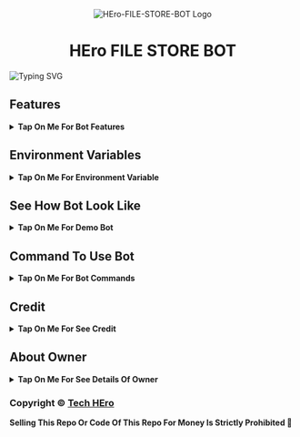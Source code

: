 <p align="center">
  <img src="'https://graph.org/file/b4a9b6e4ecc76c1183d6d.jpg" alt="HEro-FILE-STORE-BOT Logo">
</p>
<h1 align="center">
  HEro FILE STORE BOT
</h1>

![Typing SVG](https://readme-typing-svg.herokuapp.com/?lines=Welcome+To+HEro-FILE-STORE-BOT;A+Highly+Advance+File+Store+Bot;Made+By+Yt-@Hero_botss!;With+Clone+Feature+Stream/Download+Link;Custom+Url+Shortner+Auto+Delete+Feature;A+Bot+With+Fully+Advanced+Feature!;Must+Give+Credit+To+Tech+HEro;Because+He+Public+The+Paid+Repo;Thank+You!)
</p>

## Features

<b><details><summary>Tap On Me For Bot Features</summary>
 
- [x] Stram Feature Added With Many Player Support
- [x] Custom Url Shortner Support Any User Can Add His Own Shortner
- [x] Batch Support Added, Any User Can Use Batch By Making Bot Admin In His File Store Channel
- [x] Clone Feature Added [ Premium Feature] 
- [x] Auto Delete Feature Added
- [x] Custom Start Message With Picture And Buttons
</b>
</details>

## Environment Variables

<b><details><summary>Tap On Me For Environment Variable</summary>

- `API_ID` : Get From [my.telegram.org](https://my.telegram.org)
- `API_HASH` : Get From [my.telegram.org](https://my.telegram.org)
- `BOT_TOKEN` : Get From [BotFather](https://telegram.me/BotFather)
- `BOT_USERNAME` : Your Bot Username Without @
- `DB_URI` : Mongodb Database Url For Main Bot [Tutorial Watch Here](https://youtu.be/I36_OTWvT2w)
- `CDB_URI` : Mongodb Database Url For Clone Bot [Tutorial Watch Here](https://youtu.be/I36_OTWvT2w)
- `ADMINS` : It mean Admin/Owner Id For Broadcasting Message.
- `LOG_CHANNEL` : Log channel id start with -100xxxxxx
- `BIN_CHANNEL` : Bin channel id start with -100xxxxxx
- `FILE_STORE_CHANNEL` : File Store Channel id start with -100xxxxxx
- `FQDN` : Your Server App Link Without https://
- `AUTO_DELETE` : Time In Minutes
- `AUTO_DELETE_TIME` : Time In Seconds
- `PYTHON_VERSION` : This Variable Is Only For Render, Value IS `3.10.8`
- `PORT` : This Variable Is Only For Render, Value IS `8080`
</b>
</details>

## See How Bot Look Like

<b><details><summary>Tap On Me For Demo Bot</summary></b>

<img src="https://graph.org/file/bb9c59043c52072e8dc.jpg" alt="Bot Demo">
<img src="https://graph.org/file/295e41dfab93acf42a1.jpg" alt="Bot Demo">
<img src="https://graph.org/file/ccc1b6ab4967a7d1558.jpg" alt="Bot Demo">
<img src="https://graph.org/file/75db5257c39436b7349.jpg" alt="Bot Demo">
<img src="https://graph.org/file/1ce62a17012ed5723ca.jpg" alt="Bot Demo">
</details>

## Command To Use Bot

<b><details><summary>Tap On Me For Bot Commands</summary>

🖍️ Main Bot Commands :-

- `/start` : By This Command You Can Check Bot Is Alive Or Not
- `/link` : By This Command You Can Generate A Shareable Link Of File By Replying This Command To That File
- `/batch` : By This Command You Can Generate Multiple File Shareable Link At A Time [Use Like This /batch (first post link) (last post link)]
- `/base_site` : By This Command You Can Set Your Url Shortner Domain [Use Like This /base_site domain.com]
- `/api` : By This Command You Can Set Your Url Shortner Api [Use Like This /api (your api key)]
- `/deletecloned` : By This Command You Can Delete Your Cloned Bot [Use Like This /deletecloned (your bot token)]
- `/broadcast` : By Using This Command You Can Broadcast A Message To Your Bot User, Reply This Command To Broadcast Message [Owner Only Command]

🖍️ Clone Bot Commands :- 

- `/start` : By This Command You Can Check Bot Is Alive Or Not
- `/link` : By This Command You Can Generate A Shareable Link Of File By Replying This Command To That File
- `/base_site` : By This Command You Can Set Your Url Shortner Domain [Use Like This /base_site domain.com]
- `/api` : By This Command You Can Set Your Url Shortner Api [Use Like This /api (your api key)]
- `/broadcast` : By Using This Command You Can Broadcast A Message To Your Bot User, Reply This Command To Broadcast Message [Clone Bot Owner Only Command]

</b>
</details>

## Credit

<b><details><summary>Tap On Me For See Credit</summary>

💝 Credit Goes To [Tech HEro](https://telegram.me/Hero_botss)

🖍️ This Code Is Fully Written Or Coded And Public By [Tech HEro](https://telegram.me/Hero_botss) So Don't Forgot To Give Credit

💖 And Thank You So Much To All Who Help In This Journey 💕

Copyright ©️ [Tech HEro](https://telegram.me/Hero_botss)

</b>
</details>

## About Owner 

<b><details><summary>Tap On Me For See Details Of Owner</summary>

- YouTube Channel : [Sasta Marvel](https://youtube.com/@sastamarvel01?si=KiYYZ5mByFO-O_fl)
- Telegram Channel : [Sasta Marvel](https://t.me/Avatar_last_airbender_3_hindi)
- Contact Link : [King HEro](https://telegram.me/Hero_botss)
- Instagram Id Link : [Tech hEro](https://insta)

</b>
</details>


### Copyright ©️ [Tech HEro](https://telegram.me/Hero_botss)

<b>Selling This Repo Or Code Of This Repo For Money Is Strictly Prohibited 🚫</b>

